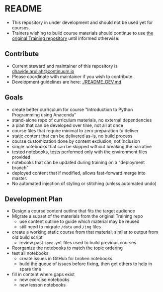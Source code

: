 # README

* This repository in under development and should not be used yet for courses. 
* Trainers wishing to build course materials should continue to use [the original Training repository](https://github.com/ContinuumIO/Training) until informed otherwise.


## Contribute

* Current steward and maintainer of this repository is dhavide.aruliah@continuum.io
* Please coordinate with maintainer if you wish to contribute.
* Development guidelines are here: [./README_DEV.md](./README_DEV.md)


## Goals

* create better curriculum for course "Introduction to Python Programming using Anaconda"
* stand-alone repo of curriculum materials, no external dependencies
* a plan that can be developed over time, not all at once
* course files that require minimal to zero preparation to deliver
* static content that can be delivered as-is, no build process
* course customization done by content exclusion, not inclusion 
* single notebooks that can be skipped without breaking the narrative
* tested notebooks, tests performed only with the environment files provided
* notebooks that can be updated during training on a "deployment branch"
* deployed content that if modified, allows fast-forward merge into master.
* No automated injection of styling or stitching (unless automated undo)

## Development Plan

* Design a course content outline that fits the target audience
* Migrate a subset of the materials from the original Training repo
     * use content outline to guide which material may be reused 
     * still need to migrate `/data` and `/img` files
* create a working static course from that material, similar to output from old build script
    * review past `spec.yml` files used to build previous courses
* Reorganize the notebooks to match the topic ordering
* test all notebooks
    * create issues in GitHub for broken notebooks
    * build the queue of issues before fixing, then get others to help in spare time
* fill in content where gaps exist
    * new exercise notebooks
    * new lesson notebooks

 